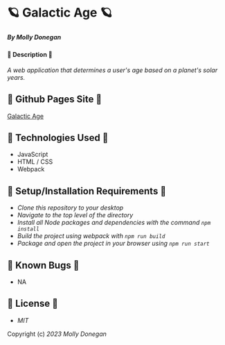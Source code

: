 # 🪐 Galactic Age 🪐

##### By _Molly Donegan_

#### 🔭 Description 🔭

_A web application that determines a user's age based on a planet's solar years._

## 🔭 Github Pages Site 🔭

[Galactic Age](https://mdonegan91.github.io/galactic-age/)

## 🔭 Technologies Used 🔭

* JavaScript
* HTML / CSS
* Webpack

## 🔭 Setup/Installation Requirements 🔭

* _Clone this repository to your desktop_
* _Navigate to the top level of the directory_
* _Install all Node packages and dependencies with the command ``npm install``_
* _Build the project using webpack with ``npm run build``_
* _Package and open the project in your browser using ``npm run start``_

## 🔭 Known Bugs 🔭

* NA

## 🔭 License 🔭

* _MIT_

Copyright (c) _2023_ _Molly Donegan_
